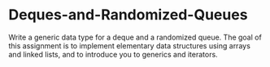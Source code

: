 # Deques-and-Randomized-Queues

Write a generic data type for a deque and a randomized queue. The goal of this assignment is to implement elementary data structures using arrays and linked lists, and to introduce you to generics and iterators.
